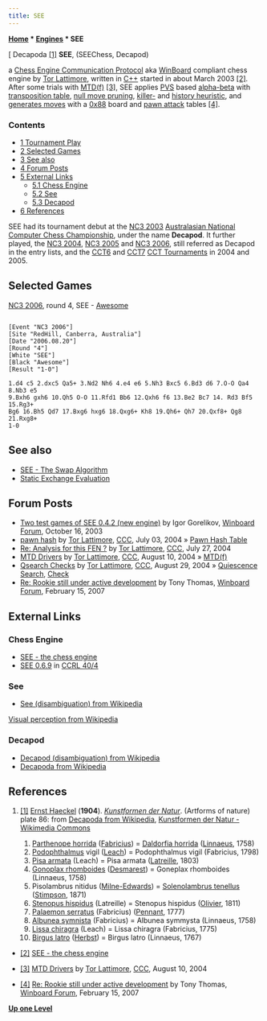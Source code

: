 ```yaml
---
title: SEE
---
```

**[Home](Home "Home") \* [Engines](Engines "Engines") \* SEE**



[ Decapoda <a id="cite-note-1" href="#cite-ref-1">[1]</a>
**SEE**, (SEEChess, Decapod)  

a [Chess Engine Communication Protocol](Chess_Engine_Communication_Protocol "Chess Engine Communication Protocol") aka [WinBoard](WinBoard "WinBoard") compliant chess engine by [Tor Lattimore](Tor_Lattimore "Tor Lattimore"), written in [C++](Cpp "Cpp") started in about March 2003 <a id="cite-note-2" href="#cite-ref-2">[2]</a>. 
After some trials with [MTD(f)](MTD(f) "MTD(f)") <a id="cite-note-3" href="#cite-ref-3">[3]</a>, SEE applies [PVS](Principal_Variation_Search "Principal Variation Search") based [alpha-beta](Alpha-Beta "Alpha-Beta") with [transposition table](Transposition_Table "Transposition Table"), [null move pruning](Null_Move_Pruning "Null Move Pruning"), [killer-](Killer_Heuristic "Killer Heuristic") and [history heuristic](History_Heuristic "History Heuristic"), and [generates moves](Move_Generation "Move Generation") with a [0x88](0x88 "0x88") board and [pawn attack](Pawn_Attacks_(Bitboards) "Pawn Attacks (Bitboards)") tables <a id="cite-note-4" href="#cite-ref-4">[4]</a>. 



### Contents


* [1 Tournament Play](#tournament-play)
* [2 Selected Games](#selected-games)
* [3 See also](#see-also)
* [4 Forum Posts](#forum-posts)
* [5 External Links](#external-links)
	+ [5.1 Chess Engine](#chess-engine)
	+ [5.2 See](#see)
	+ [5.3 Decapod](#decapod)
* [6 References](#references)






SEE had its tournament debut at the [NC3 2003](NC3_2003 "NC3 2003") [Australasian National Computer Chess Championship](Australasian_National_Computer_Chess_Championship "Australasian National Computer Chess Championship"), under the name **Decapod**. It further played, the [NC3 2004](NC3_2004 "NC3 2004"), [NC3 2005](NC3_2005 "NC3 2005") and [NC3 2006](NC3_2006 "NC3 2006"), still referred as Decapod in the entry lists, and the [CCT6](CCT6 "CCT6") and [CCT7](CCT7 "CCT7") [CCT Tournaments](CCT_Tournaments "CCT Tournaments") in 2004 and 2005.



## Selected Games


[NC3 2006](NC3_2006 "NC3 2006"), round 4, SEE - [Awesome](Awesome "Awesome")




```

[Event "NC3 2006"]
[Site "RedHill, Canberra, Australia"]
[Date "2006.08.20"]
[Round "4"]
[White "SEE"]
[Black "Awesome"]
[Result "1-0"]

1.d4 c5 2.dxc5 Qa5+ 3.Nd2 Nh6 4.e4 e6 5.Nh3 Bxc5 6.Bd3 d6 7.O-O Qa4 8.Nb3 e5 
9.Bxh6 gxh6 10.Qh5 O-O 11.Rfd1 Bb6 12.Qxh6 f6 13.Be2 Bc7 14. Rd3 Bf5 15.Rg3+ 
Bg6 16.Bh5 Qd7 17.Bxg6 hxg6 18.Qxg6+ Kh8 19.Qh6+ Qh7 20.Qxf8+ Qg8 21.Rxg8+ 
1-0

```

## See also


* [SEE - The Swap Algorithm](SEE_-_The_Swap_Algorithm "SEE - The Swap Algorithm")
* [Static Exchange Evaluation](Static_Exchange_Evaluation "Static Exchange Evaluation")


## Forum Posts


* [Two test games of SEE 0.4.2 (new engine)](http://www.open-aurec.com/wbforum/viewtopic.php?f=18&t=44619) by Igor Gorelikov, [Winboard Forum](Computer_Chess_Forums "Computer Chess Forums"), October 16, 2003
* [pawn hash](https://www.stmintz.com/ccc/index.php?id=373656) by [Tor Lattimore](Tor_Lattimore "Tor Lattimore"), [CCC](CCC "CCC"), July 03, 2004 » [Pawn Hash Table](Pawn_Hash_Table "Pawn Hash Table")
* [Re: Analysis for this FEN ?](https://www.stmintz.com/ccc/index.php?id=379315) by [Tor Lattimore](Tor_Lattimore "Tor Lattimore"), [CCC](CCC "CCC"), July 27, 2004
* [MTD Drivers](https://www.stmintz.com/ccc/index.php?id=381595) by [Tor Lattimore](Tor_Lattimore "Tor Lattimore"), [CCC](CCC "CCC"), August 10, 2004 » [MTD(f)](MTD(f) "MTD(f)")
* [Qsearch Checks](https://www.stmintz.com/ccc/index.php?id=385027) by [Tor Lattimore](Tor_Lattimore "Tor Lattimore"), [CCC](CCC "CCC"), August 29, 2004 » [Quiescence Search](Quiescence_Search "Quiescence Search"), [Check](Check "Check")
* [Re: Rookie still under active development](http://www.open-aurec.com/wbforum/viewtopic.php?f=2&t=6209&start=5) by Tony Thomas, [Winboard Forum](Computer_Chess_Forums "Computer Chess Forums"), February 15, 2007


## External Links


### Chess Engine


* [SEE - the chess engine](http://home.netspeed.com.au/lattimore/)
* [SEE 0.6.9](http://www.computerchess.org.uk/ccrl/404/cgi/engine_details.cgi?print=Details&each_game=1&eng=SEE%200.6.9#SEE_0_6_9) in [CCRL 40/4](CCRL "CCRL")


### See


* [See (disambiguation) from Wikipedia](https://en.wikipedia.org/wiki/See)


 [Visual perception from Wikipedia](https://en.wikipedia.org/wiki/Visual_perception)
### Decapod


* [Decapod (disambiguation) from Wikipedia](https://en.wikipedia.org/wiki/Decapod)
* [Decapoda from Wikipedia](https://en.wikipedia.org/wiki/Decapoda)


## References


1. <a id="cite-ref-1" href="#cite-note-1">[1]</a> [Ernst Haeckel](https://en.wikipedia.org/wiki/Ernst_Haeckel) (**1904**). *[Kunstformen der Natur](https://en.wikipedia.org/wiki/Kunstformen_der_Natur)*. (Artforms of nature) plate 86: from [Decapoda from Wikipedia](https://en.wikipedia.org/wiki/Decapoda), [Kunstformen der Natur - Wikimedia Commons](http://commons.wikimedia.org/wiki/Kunstformen_der_Natur)

	1. [Parthenope horrida](https://en.wikipedia.org/wiki/Parthenopidae) ([Fabricius](https://en.wikipedia.org/wiki/Johan_Christian_Fabricius)) = [Daldorfia horrida](http://eol.org/pages/1021872/overview) ([Linnaeus](https://en.wikipedia.org/wiki/Carl_Linnaeus), 1758)
	2. [Podophthalmus](https://en.wikipedia.org/wiki/Portunidae) vigil ([Leach](https://en.wikipedia.org/wiki/William_Elford_Leach)) = Podophthalmus vigil (Fabricius, 1798)
	3. [Pisa armata](https://en.wikipedia.org/wiki/Pisa_armata) (Leach) = Pisa armata ([Latreille](https://en.wikipedia.org/wiki/Latreille), 1803)
	4. [Gonoplax rhomboides](https://en.wikipedia.org/wiki/Goneplax_rhomboides) ([Desmarest](https://en.wikipedia.org/wiki/Eug%C3%A8ne_Anselme_S%C3%A9bastien_L%C3%A9on_Desmarest)) = Goneplax rhomboides (Linnaeus, 1758)
	5. Pisolambrus nitidus ([Milne-Edwards](https://en.wikipedia.org/wiki/Alphonse_Milne-Edwards)) = [Solenolambrus tenellus](https://en.wikipedia.org/wiki/List_of_Atlantic_decapod_species) ([Stimpson](https://en.wikipedia.org/wiki/William_Stimpson), 1871)
	6. [Stenopus hispidus](https://en.wikipedia.org/wiki/Stenopus_hispidus) (Latreille) = Stenopus hispidus ([Olivier](https://en.wikipedia.org/wiki/Guillaume-Antoine_Olivier), 1811)
	7. [Palaemon serratus](https://en.wikipedia.org/wiki/Palaemon_serratus) (Fabricius) ([Pennant](https://en.wikipedia.org/wiki/Thomas_Pennant), 1777)
	8. [Albunea symnista](https://en.wikipedia.org/wiki/Albunea_%28genus%29) (Fabricius) = Albunea symmysta (Linnaeus, 1758)
	9. [Lissa chiragra](http://commons.wikimedia.org/wiki/Category:Lissa_chiragra) (Leach) = Lissa chiragra (Fabricius, 1775)
	10. [Birgus latro](https://en.wikipedia.org/wiki/Coconut_crab) ([Herbst](https://en.wikipedia.org/wiki/Johann_Friedrich_Wilhelm_Herbst)) = Birgus latro (Linnaeus, 1767)


- <a id="cite-ref-2" href="#cite-note-2">[2]</a> [SEE - the chess engine](http://home.netspeed.com.au/lattimore/)

- <a id="cite-ref-3" href="#cite-note-3">[3]</a> [MTD Drivers](https://www.stmintz.com/ccc/index.php?id=381595) by [Tor Lattimore](Tor_Lattimore "Tor Lattimore"), [CCC](CCC "CCC"), August 10, 2004

- <a id="cite-ref-4" href="#cite-note-4">[4]</a> [Re: Rookie still under active development](http://www.open-aurec.com/wbforum/viewtopic.php?f=2&t=6209&start=5) by Tony Thomas, [Winboard Forum](Computer_Chess_Forums "Computer Chess Forums"), February 15, 2007


**[Up one Level](Engines "Engines")**







 
